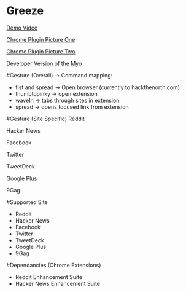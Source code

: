 Greeze
===

[Demo Video](http://vimeo.com/106725278)

[Chrome Plugin Picture One](http://zlwaterfield.com/projects/greeze/img/greeze1.jpg)

[Chrome Plugin Picture Two](http://zlwaterfield.com/projects/greeze/img/greeze2.png)

[Developer Version of the Myo](http://zlwaterfield.com/projects/greeze/img/nest.jpg)


#Gesture (Overall) -> Command mapping:
- fist and spread -> Open browser (currently to hackthenorth.com)
- thumbtopinky -> open extension
- waveIn -> tabs through sites in extension
- spread -> opens focused link from extension

#Gesture (Site Specific)
Reddit

Hacker News

Facebook

Twitter

TweetDeck

Google Plus

9Gag


#Supported Site
- Reddit
- Hacker News
- Facebook
- Twitter 
- TweetDeck
- Google Plus
- 9Gag


#Dependancies (Chrome Extensions)
- Reddit Enhancement Suite
- Hacker News Enhancement Suite

